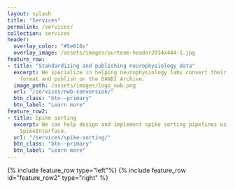 ```yaml
---
layout: splash
title: "Services"
permalink: /services/
collection: services
header:
  overlay_color: "#5e616c"
  overlay_image: /assets/images/ourteam-header2034x444-1.jpg
feature_row:
- title: "Standardizing and publishing neurophysiology data"
  excerpt: We specialize in helping neurophysiology labs convert their data to the Neurodata Without Borders (NWB) 
    format and publish on the DANDI Archive.
  image_path: /assets/images/logo_nwb.png
  url: "/services/nwb-conversion/"
  btn_class: "btn--primary"
  btn_label: "Learn more"
feature_row2:
- title: Spike sorting
  excerpt: We can help design and implement spike sorting pipelines using state-of-the-art algorithms using
    SpikeInterface.
  url: "/services/spike-sorting/"
  btn_class: "btn--primary"
  btn_label: "Learn more"
---
```


{% include feature_row type="left"%}
{% include feature_row id="feature_row2" type="right" %}
